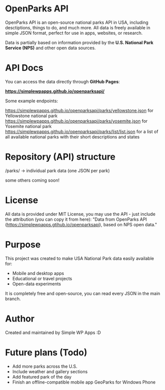 # OpenParks API
OpenParks API is an open-source national parks API in USA, including desctiptions, things to do, and much more.
All data is freely available in simple JSON format, perfect for use in apps, websites, or research.

Data is partially based on information provided by the **U.S. National Park Service (NPS)** and other open data sources.

# API Docs

You can access the data directly through **GitHub Pages**:



**https://simplewpapps.github.io/openparksapi/**

Some example endpoints:



https://simplewpapps.github.io/openparksapi/parks/yellowstone.json for Yellowstone national park
https://simplewpapps.github.io/openparksapi/parks/yosemite.json for Yosemite national park
https://simplewpapps.github.io/openparksapi/parks/list/list.json for a list of all available national parks with their short descriptions and states

# Repository (API) structure
/parks/ -> individual park data (one JSON per park)



some others coming soon!

# License
All data is provided under MIT License, you may use the API - just include the attribution (you can copy it from here):
"Data from OpenParks API (https://simplewpapps.gtihub.io/openparksapi), based on NPS open data."

# Purpose
This project was created to make USA National Park data easily available for:



- Mobile and desktop apps
- Educational or travel projects
- Open-data experiments



It is completely free and open-source, you can read every JSON in the main branch.

# Author
Created and maintained by Simple WP Apps :D

# Future plans (Todo)
- Add more parks across the U.S.
- Include weather and gallery sections
- Add featured park of the day
- Finish an offline-compatible mobile app GeoParks for Windows Phone
